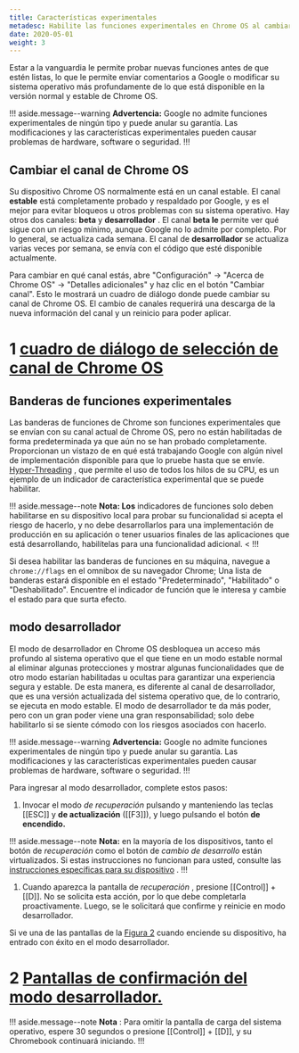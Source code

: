 ```yaml
---
title: Características experimentales
metadesc: Habilite las funciones experimentales en Chrome OS al cambiar las versiones, alternar banderas o habilitar el modo de desarrollador.
date: 2020-05-01
weight: 3
---
```


Estar a la vanguardia le permite probar nuevas funciones antes de que estén listas, lo que le permite enviar comentarios a Google o modificar su sistema operativo más profundamente de lo que está disponible en la versión normal y estable de Chrome OS.

!!! aside.message--warning
**Advertencia:** Google no admite funciones experimentales de ningún tipo y puede anular su garantía. Las modificaciones y las características experimentales pueden causar problemas de hardware, software o seguridad.
!!!

## Cambiar el canal de Chrome OS

Su dispositivo Chrome OS normalmente está en un canal estable. El canal **estable** está completamente probado y respaldado por Google, y es el mejor para evitar bloqueos u otros problemas con su sistema operativo. Hay otros dos canales: **beta** y **desarrollador** . El canal **beta le** permite ver qué sigue con un riesgo mínimo, aunque Google no lo admite por completo. Por lo general, se actualiza cada semana. El canal de **desarrollador** se actualiza varias veces por semana, se envía con el código que esté disponible actualmente.

Para cambiar en qué canal estás, abre "Configuración" -> "Acerca de Chrome OS" -> "Detalles adicionales" y haz clic en el botón "Cambiar canal". Esto le mostrará un cuadro de diálogo donde puede cambiar su canal de Chrome OS. El cambio de canales requerirá una descarga de la nueva información del canal y un reinicio para poder aplicar.

# 1 [cuadro de diálogo de selección de canal de Chrome OS](/images/productivity/change-channels.png)

## Banderas de funciones experimentales

Las banderas de funciones de Chrome son funciones experimentales que se envían con su canal actual de Chrome OS, pero no están habilitadas de forma predeterminada ya que aún no se han probado completamente. Proporcionan un vistazo de en qué está trabajando Google con algún nivel de implementación disponible para que lo pruebe hasta que se envíe. [Hyper-Threading](https://support.google.com/chromebook/answer/9340236) , que permite el uso de todos los hilos de su CPU, es un ejemplo de un indicador de característica experimental que se puede habilitar.

!!! aside.message--note
**Nota: Los** indicadores de funciones solo deben habilitarse en su dispositivo local para probar su funcionalidad si acepta el riesgo de hacerlo, y no debe desarrollarlos para una implementación de producción en su aplicación o tener usuarios finales de las aplicaciones que está desarrollando, habilítelas para una funcionalidad adicional. <
!!!

Si desea habilitar las banderas de funciones en su máquina, navegue a `chrome://flags` en el omnibox de su navegador Chrome; Una lista de banderas estará disponible en el estado "Predeterminado", "Habilitado" o "Deshabilitado". Encuentre el indicador de función que le interesa y cambie el estado para que surta efecto.

## modo desarrollador

El modo de desarrollador en Chrome OS desbloquea un acceso más profundo al sistema operativo que el que tiene en un modo estable normal al eliminar algunas protecciones y mostrar algunas funcionalidades que de otro modo estarían habilitadas u ocultas para garantizar una experiencia segura y estable. De esta manera, es diferente al canal de desarrollador, que es una versión actualizada del sistema operativo que, de lo contrario, se ejecuta en modo estable. El modo de desarrollador te da más poder, pero con un gran poder viene una gran responsabilidad; solo debe habilitarlo si se siente cómodo con los riesgos asociados con hacerlo.

!!! aside.message--warning
**Advertencia:** Google no admite funciones experimentales de ningún tipo y puede anular su garantía. Las modificaciones y las características experimentales pueden causar problemas de hardware, software o seguridad.
!!!

Para ingresar al modo desarrollador, complete estos pasos:

1. Invocar el modo _de recuperación_ pulsando y manteniendo las teclas [[ESC]] y **de actualización** ([[F3]]), y luego pulsando el botón **de encendido.**

!!! aside.message--note
**Nota:** en la mayoría de los dispositivos, tanto el botón de _recuperación_ como el botón de _cambio de desarrollo_ están virtualizados. Si estas instrucciones no funcionan para usted, consulte las [instrucciones específicas para su dispositivo](https://www.chromium.org/chromium-os/developer-information-for-chrome-os-devices) . !!!

1. Cuando aparezca la pantalla de _recuperación_ , presione [[Control]] + [[D]]. No se solicita esta acción, por lo que debe completarla proactivamente. Luego, se le solicitará que confirme y reinicie en modo desarrollador.

Si ve una de las pantallas de la [Figura 2](#figure-2) cuando enciende su dispositivo, ha entrado con éxito en el modo desarrollador.

# 2 [Pantallas de confirmación del modo desarrollador.](/images/android/dev-mode/verification.jpg)

!!! aside.message--note
**Nota** : Para omitir la pantalla de carga del sistema operativo, espere 30 segundos o presione [[Control]] + [[D]], y su Chromebook continuará iniciando.
!!!
